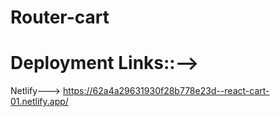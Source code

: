 # Router-cart
# Deployment Links::-->

Netlify--->   https://62a4a29631930f28b778e23d--react-cart-01.netlify.app/
